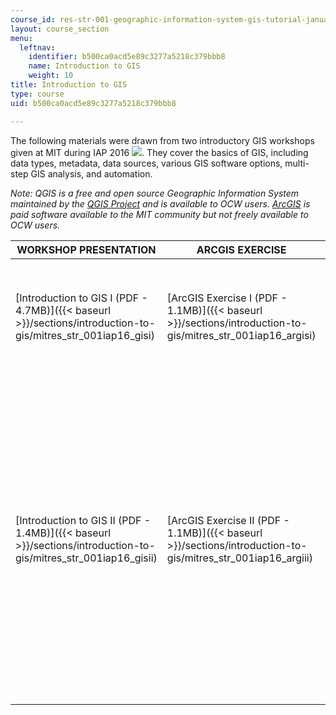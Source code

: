 ```yaml
---
course_id: res-str-001-geographic-information-system-gis-tutorial-january-iap-2016
layout: course_section
menu:
  leftnav:
    identifier: b500ca0acd5e89c3277a5218c379bbb8
    name: Introduction to GIS
    weight: 10
title: Introduction to GIS
type: course
uid: b500ca0acd5e89c3277a5218c379bbb8

---
```


The following materials were drawn from two introductory GIS workshops given at MIT during IAP 2016 ![](/images/educator/icon-question-iap.png). They cover the basics of GIS, including data types, metadata, data sources, various GIS software options, multi-step GIS analysis, and automation.

_Note: QGIS is a free and open source Geographic Information System maintained by the_ [_QGIS Project_](http://www.qgis.org/en/site/) _and is available to OCW users._ [_ArcGIS_](https://www.arcgis.com/features/) _is paid software available to the MIT community but not freely available to OCW users._

| WORKSHOP PRESENTATION | ARCGIS EXERCISE | QGIS EXERCISE | SAMPLE DATA |
| --- | --- | --- | --- |
| [Introduction to GIS I (PDF - 4.7MB)]({{< baseurl >}}/sections/introduction-to-gis/mitres_str_001iap16_gisi) | [ArcGIS Exercise I (PDF - 1.1MB)]({{< baseurl >}}/sections/introduction-to-gis/mitres_str_001iap16_argisi) | [QGIS Exercise I (PDF - 1.3MB)]({{< baseurl >}}/sections/introduction-to-gis/mitres_str_001iap16_qgisi) | [Sample Data I (ZIP - 33.4MB)](/ans7870/RES/RES.STR-001/SampleDataI.zip) (This zip file contains 2.cts, 6.dbf, 6.prj, 8.shp, 4.xml, 6.shx, 4.sbn and .4sbx file.) |
| [Introduction to GIS II (PDF - 1.4MB)]({{< baseurl >}}/sections/introduction-to-gis/mitres_str_001iap16_gisii) | [ArcGIS Exercise II (PDF - 1.1MB)]({{< baseurl >}}/sections/introduction-to-gis/mitres_str_001iap16_argiii) | [QGIS Exercise II (PDF - 1.4MB)]({{< baseurl >}}/sections/introduction-to-gis/mitres_str_001iap16_qgisii) |  {{< br >}}{{< br >}} [Sample Data IIa (ZIP - 11.6MB)](/ans7870/RES/RES.STR-001/SampleDataIIa.zip) (This zip files contains 3.cpj, 4.dbf, 4.prj, 3.sbn, 3.sbx, 4.shp, 3.xml, , 3.shx, 2.cpg and 1 Microsoft Excel Comma SperatedValue file.) {{< br >}}{{< br >}} [Sample Data IIb (ZIP - 2.4MB)](/coursemedia/res-str-001-geographic-information-system-gis-tutorial-january-iap-2016/def0c1483f1ad7da6f9bb9fc616ffe1c_Sample_Data_IIb.zip) (This zip file contains 2.dbf, 2.prj, 3.shp, 2.shx, 1.sbn, 1.sbx. file.) {{< br >}}{{< br >}}